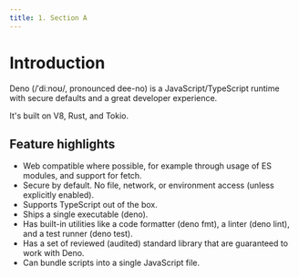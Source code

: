 ```yaml
---
title: 1. Section A
---
```


# Introduction
Deno (/ˈdiːnoʊ/, pronounced dee-no) is a JavaScript/TypeScript runtime with secure defaults and a great developer experience.

It's built on V8, Rust, and Tokio.

## Feature highlights
- Web compatible where possible, for example through usage of ES modules, and support for fetch.
- Secure by default. No file, network, or environment access (unless explicitly enabled).
- Supports TypeScript out of the box.
 - Ships a single executable (deno).
- Has built-in utilities like a code formatter (deno fmt), a linter (deno lint), and a test runner (deno test).
- Has a set of reviewed (audited) standard library that are guaranteed to work with Deno.
- Can bundle scripts into a single JavaScript file.